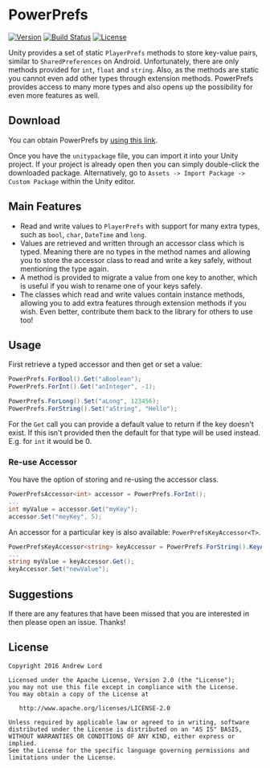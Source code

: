 # PowerPrefs

[![Version](https://img.shields.io/badge/Version-v0.3.0-blue.svg)](https://github.com/andrewlord1990/unity-powerprefs/releases/latest)
[![Build Status](https://travis-ci.org/andrewlord1990/unity-powerprefs.svg?branch=master)](https://travis-ci.org/andrewlord1990/unity-powerprefs)
[![License](https://img.shields.io/badge/license-Apache%202.0-green.svg) ](https://github.com/andrewlord1990/unity-powerprefs/blob/master/LICENSE)

Unity provides a set of static `PlayerPrefs` methods to store key-value pairs, similar to `SharedPreferences` on Android. Unfortunately, there are only methods provided for `int`, `float` and `string`. Also, as the methods are static you cannot even add other types through extension methods. PowerPrefs provides access to many more types and also opens up the possibility for even more features as well.

## Download

You can obtain PowerPrefs by [using this link](https://github.com/andrewlord1990/unity-powerprefs/releases/download/v0.3.0/PowerPrefs.0.3.0.unitypackage).

Once you have the `unitypackage` file, you can import it into your Unity project. If your project is already open then you can simply double-click the downloaded package. Alternatively, go to `Assets -> Import Package -> Custom Package` within the Unity editor.

## Main Features

- Read and write values to `PlayerPrefs` with support for many extra types, such as `bool`, `char`, `DateTime` and `long`.
- Values are retrieved and written through an accessor class which is typed. Meaning there are no types in the method names and allowing you to store the accessor class to read and write a key safely, without mentioning the type again.
- A method is provided to migrate a value from one key to another, which is useful if you wish to rename one of your keys safely.
- The classes which read and write values contain instance methods, allowing you to add extra features through extension methods if you wish. Even better, contribute them back to the library for others to use too!

## Usage

First retrieve a typed accessor and then get or set a value:

```c#
PowerPrefs.ForBool().Get("aBoolean");
PowerPrefs.ForInt().Get("anInteger", -1);

PowerPrefs.ForLong().Set("aLong", 123456);
PowerPrefs.ForString().Set("aString", "Hello");
```

For the `Get` call you can provide a default value to return if the key doesn't exist. If this isn't provided then the default for that type will be used instead. E.g. for `int` it would be 0.

### Re-use Accessor

You have the option of storing and re-using the accessor class.

```c#
PowerPrefsAccessor<int> accessor = PowerPrefs.ForInt();
...
int myValue = accessor.Get("myKey");
accessor.Set("meyKey", 5);
```

An accessor for a particular key is also available: `PowerPrefsKeyAccessor<T>`.

```c#
PowerPrefsKeyAccessor<string> keyAccessor = PowerPrefs.ForString().KeyAccessor("someKey");
...
string myValue = keyAccessor.Get();
keyAccessor.Set("newValue");
```

## Suggestions

If there are any features that have been missed that you are interested in then please open an issue. Thanks!

## License

    Copyright 2016 Andrew Lord

    Licensed under the Apache License, Version 2.0 (the "License");
    you may not use this file except in compliance with the License.
    You may obtain a copy of the License at

       http://www.apache.org/licenses/LICENSE-2.0

    Unless required by applicable law or agreed to in writing, software
    distributed under the License is distributed on an "AS IS" BASIS,
    WITHOUT WARRANTIES OR CONDITIONS OF ANY KIND, either express or implied.
    See the License for the specific language governing permissions and
    limitations under the License.
